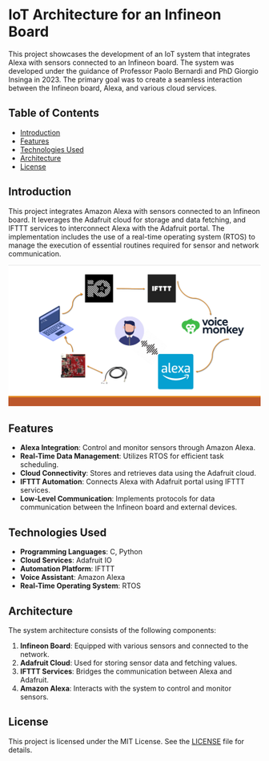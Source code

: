 # IoT Architecture for an Infineon Board

This project showcases the development of an IoT system that integrates Alexa with sensors connected to an Infineon board. The system was developed under the guidance of Professor Paolo Bernardi and PhD Giorgio Insinga in 2023. The primary goal was to create a seamless interaction between the Infineon board, Alexa, and various cloud services.

## Table of Contents

- [Introduction](#introduction)
- [Features](#features)
- [Technologies Used](#technologies-used)
- [Architecture](#architecture)
- [License](#license)

## Introduction

This project integrates Amazon Alexa with sensors connected to an Infineon board. It leverages the Adafruit cloud for storage and data fetching, and IFTTT services to interconnect Alexa with the Adafruit portal. The implementation includes the use of a real-time operating system (RTOS) to manage the execution of essential routines required for sensor and network communication.

![Schema](images/schema.png)

## Features

- **Alexa Integration**: Control and monitor sensors through Amazon Alexa.
- **Real-Time Data Management**: Utilizes RTOS for efficient task scheduling.
- **Cloud Connectivity**: Stores and retrieves data using the Adafruit cloud.
- **IFTTT Automation**: Connects Alexa with Adafruit portal using IFTTT services.
- **Low-Level Communication**: Implements protocols for data communication between the Infineon board and external devices.

## Technologies Used

- **Programming Languages**: C, Python
- **Cloud Services**: Adafruit IO
- **Automation Platform**: IFTTT
- **Voice Assistant**: Amazon Alexa
- **Real-Time Operating System**: RTOS

## Architecture

The system architecture consists of the following components:

1. **Infineon Board**: Equipped with various sensors and connected to the network.
2. **Adafruit Cloud**: Used for storing sensor data and fetching values.
3. **IFTTT Services**: Bridges the communication between Alexa and Adafruit.
4. **Amazon Alexa**: Interacts with the system to control and monitor sensors.

## License

This project is licensed under the MIT License. See the [LICENSE](LICENSE) file for details.


